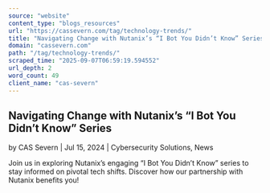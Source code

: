 ```yaml
---
source: "website"
content_type: "blogs_resources"
url: "https://cassevern.com/tag/technology-trends/"
title: "Navigating Change with Nutanix’s “I Bot You Didn’t Know” Series"
domain: "cassevern.com"
path: "/tag/technology-trends/"
scraped_time: "2025-09-07T06:59:19.594552"
url_depth: 2
word_count: 49
client_name: "cas-severn"
---
```


## Navigating Change with Nutanix’s “I Bot You Didn’t Know” Series

by CAS Severn | Jul 15, 2024 | Cybersecurity Solutions, News

Join us in exploring Nutanix’s engaging “I Bot You Didn’t Know” series to stay informed on pivotal tech shifts. Discover how our partnership with Nutanix benefits you!